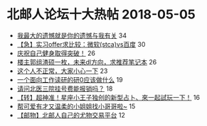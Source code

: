 # 北邮人论坛十大热帖 2018-05-05

- [我最大的遗憾就是你的遗憾与我有关](https://bbs.byr.cn/article/Feeling/3056316) 34
- [【急】实习offer求比较：微软(stca)vs百度](https://bbs.byr.cn/article/Job/1970870) 30
- [庆祝自己健身取得突破！](https://bbs.byr.cn/article/Gymnasium/108115) 26
- [楼主郭组渣硕一枚，未来dl方向，求推荐笔记本](https://bbs.byr.cn/article/HardWare/220482) 26
- [这个人不正常，大家小心一下](https://bbs.byr.cn/article/Talking/6001967) 23
- [一个面向工作读研的研0应该做什么](https://bbs.byr.cn/article/StudyShare/183645) 19
- [请问北医三院挂号费能报销吗？](https://bbs.byr.cn/article/Health/210647) 18
- [【转】超神准！星座小王子独创的新型占卜、來一起試玩一下！](https://bbs.byr.cn/article/Constellations/326533) 16
- [帮可爱有才又温柔的小姐姐找小哥哥啦~](https://bbs.byr.cn/article/Friends/1867104) 15
- [【邮物】北邮人自己的尤物交易平台](https://bbs.byr.cn/article/DIYLife/46376) 12


